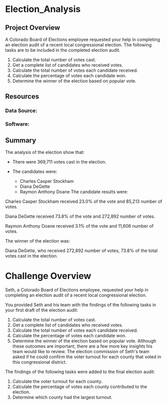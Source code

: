 # Election_Analysis
## Project Overview
A Colorado Board of Elections employee requested your help in completing an election audit of a recent local congressional election. The following tasks are to be included in the completed election audit.

1. Calculate the total number of votes cast. 
2. Get a complete list of candidates who received votes. 
3. Calculate the total number of votes each candidate received. 
4. Calculate the percentage of votes each candidate won. 
5. Determine the winner of the election based on popular vote. 
## Resources
### Data Source:
### Software:
## Summary
The analysis of the election show that:

- There were 369,711 votes cast in the election.

- The candidates were:

    - Charles Casper Stockham
    - Diana DeGette
    - Raymon Anthony Doane
The candidate results were:

Charles Casper Stockham received 23.0% of the vote and 85,213 number of votes.

Diana DeGette received 73.8% of the vote and 272,892 number of votes.

Raymon Anthony Doane received 3.1% of the vote and 11,606 number of votes.

The winner of the election was:

Diana DeGette, who received 272,892 number of votes, 73.8% of the total votes cast in the election.

# Challenge Overview

Seth, a Colorado Board of Elections employee, requested your help in completing an election audit of a recent local congressional election.

You provided Seth and his team with the findings of the following tasks in your first draft of the election audit:

1. Calculate the total number of votes cast. 
2. Get a complete list of candidates who received votes. 
3. Calculate the total number of votes each candidate received. 
4. Calculate the percentage of votes each candidate won. 
5. Determine the winner of the election based on popular vote.
Although these outcomes are important, there are a few more key insights his team would like to review. The election commission of Seth's team asked if he could confirm the voter turnout for each county that voted in this congressional district.

The findings of the following tasks were added to the final election audit:

1. Calculate the voter turnout for each county.
2. Calculate the percentage of votes each county contributed to the election.
3. Determine which county had the largest turnout.
